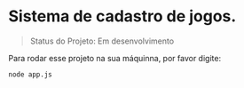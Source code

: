 <h1>Sistema de cadastro de jogos.</h1>

> Status do Projeto: Em  desenvolvimento

Para rodar  esse projeto na sua máquinna, por favor digite: 

```
node app.js
``` 
